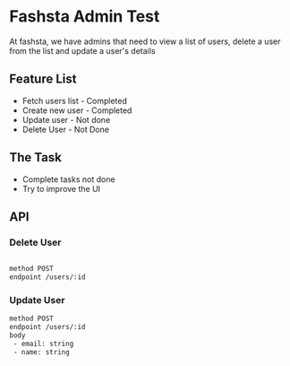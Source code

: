 # Fashsta Admin Test

At fashsta, we have admins that need to view a list of users, delete a user from the list and update a user's details

## Feature List

* Fetch users list - Completed
* Create new user - Completed
* Update user - Not done
* Delete User - Not Done

## The Task

* Complete tasks not done
* Try to improve the UI


## API

### Delete User

```txt

method POST
endpoint /users/:id

```

### Update User

```txt
method POST
endpoint /users/:id
body
 - email: string
 - name: string
```
